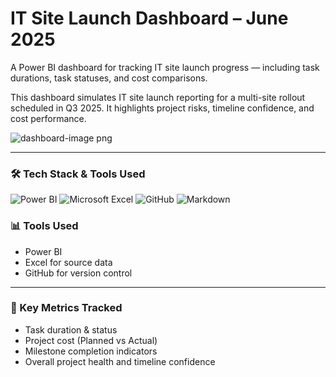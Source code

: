 # IT Site Launch Dashboard – June 2025

A Power BI dashboard for tracking IT site launch progress — including task durations, task statuses, and cost comparisons.

This dashboard simulates IT site launch reporting for a multi-site rollout scheduled in Q3 2025. It highlights project risks, timeline confidence, and cost performance.

![dashboard-image png](https://github.com/user-attachments/assets/4b7b80fa-1e9f-4879-b4cd-baadba0c6e7b)

---
### 🛠️ Tech Stack & Tools Used

![Power BI](https://img.shields.io/badge/Power%20BI-FACD16?style=for-the-badge&logo=powerbi&logoColor=000)
![Microsoft Excel](https://img.shields.io/badge/Excel-217346?style=for-the-badge&logo=microsoft-excel&logoColor=white)
![GitHub](https://img.shields.io/badge/GitHub-181717?style=for-the-badge&logo=github)
![Markdown](https://img.shields.io/badge/Markdown-000000?style=for-the-badge&logo=markdown&logoColor=white)

### 📊 Tools Used
- Power BI
- Excel for source data
- GitHub for version control

---

### 📌 Key Metrics Tracked
- Task duration & status
- Project cost (Planned vs Actual)
- Milestone completion indicators
- Overall project health and timeline confidence

